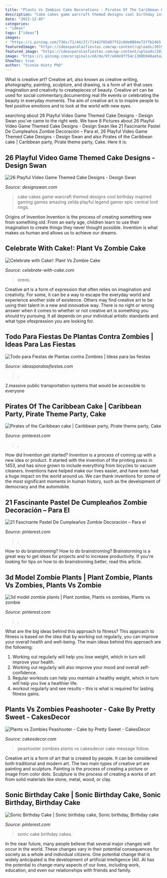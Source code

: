 ```yaml
---
title: "Plants Vs Zombies Cake Decorations - Pirates Of The Caribbean Cake"
description: "Cake cakes game warcraft themed designs cool birthday inspired gaming games amazing zelda playful legend gamer epic central lord rings"
date: "2022-12-05"
categories:
- "ideas"
tags: ["ideas"]
images:
- "https://i.pinimg.com/736x/71/44/2f/71442f65d87f52c0de0804e72ffb24b5.jpg"
featuredImage: "https://ideasparalasfiestas.com/wp-content/uploads/2019/01/dulceros-de-plantas-contra-zombies.jpg"
featured_image: "https://ideasparalasfiestas.com/wp-content/uploads/2019/01/dulceros-de-plantas-contra-zombies.jpg"
image: "https://i.pinimg.com/originals/e8/de/9f/e8de9f754c1308b948ae5a2d657b42aa.jpg"
ShowToc: true
author: "Vinnie Hintz PhD"
---
```



What is creative art?
Creative art, also known as creative writing, photography, painting, sculpture, and drawing, is a form of art that uses imagination and creativity to createpieces of beauty. Creative art can be used for social commentary,documenting real life events or celebrating the beauty in everyday moments. The aim of creative art is to inspire people to feel positive emotions and to look at the world with new eyes.

	

		
searching about 26 Playful Video Game Themed Cake Designs - Design Swan you've came to the right web. We have 8 Pictures about 26 Playful Video Game Themed Cake Designs - Design Swan like 21 Fascinante Pastel De Cumpleaños Zombie Decoración – Para el, 26 Playful Video Game Themed Cake Designs - Design Swan and also Pirates of the Caribbean cake | Caribbean party, Pirate theme party, Cake. Here it is:
		
    
## 26 Playful Video Game Themed Cake Designs - Design Swan

<img loading=lazy src="https://img.designswan.com/2014/11/gameCake/13.jpg" onerror="this.onerror=null;this.src='https://tse4.mm.bing.net/th?id=OIP.P07XTQqioLUrjyYf8znakwHaJ4&amp;pid=15.1';" alt="26 Playful Video Game Themed Cake Designs - Design Swan">

_Source: designswan.com_

>cake cakes game warcraft themed designs cool birthday inspired gaming games amazing zelda playful legend gamer epic central lord rings. 

	

Origins of Invention
Invention is the process of creating something new from something old. From an early age, children learn to use their imagination to create things they never thought possible. Invention is what makes us human and allows us to achieve our dreams.

    
## Celebrate With Cake!: Plant Vs Zombie Cake

<img loading=lazy src="https://4.bp.blogspot.com/-5XpYw5pXjuw/Tl2-XIA2JTI/AAAAAAAACoU/kWxyAq0uKSc/s1600/IMG_5678.jpg" onerror="this.onerror=null;this.src='https://tse3.mm.bing.net/th?id=OIP.5eV_pZlzu_fxO0iPh1fVnAHaLG&amp;pid=15.1';" alt="Celebrate with Cake!: Plant Vs Zombie Cake">

_Source: celebrate-with-cake.com_

>oreos. 

	

Creative art is a form of expression that often relies on imagination and creativity. For some, it can be a way to escape the everyday world and experience another side of existence. Others may find creative art to be using their talent in a new and innovative way. There is no right or wrong answer when it comes to whether or not creative art is something you should try pursuing. It all depends on your individual artistic standards and what type ofexpression you are looking for.

    
## Todo Para Fiestas De Plantas Contra Zombies | Ideas Para Las Fiestas

<img loading=lazy src="https://ideasparalasfiestas.com/wp-content/uploads/2019/01/dulceros-de-plantas-contra-zombies.jpg" onerror="this.onerror=null;this.src='https://tse3.mm.bing.net/th?id=OIP.yFPzO5dvRtFVd-T3y-PEEQHaJ4&amp;pid=15.1';" alt="Todo para Fiestas de Plantas contra Zombies | Ideas para las fiestas">

_Source: ideasparalasfiestas.com_

>. 

	

2.massive public transportation systems that would be accessible to everyone

    
## Pirates Of The Caribbean Cake | Caribbean Party, Pirate Theme Party, Cake

<img loading=lazy src="https://i.pinimg.com/originals/a5/dc/22/a5dc223c51057ab0237df15343c6af8a.jpg" onerror="this.onerror=null;this.src='https://tse2.mm.bing.net/th?id=OIP.FjQDTHbmXmMTK_UwanUeHAHaPO&amp;pid=15.1';" alt="Pirates of the Caribbean cake | Caribbean party, Pirate theme party, Cake">

_Source: pinterest.com_

>. 

	

How did Invention get started?
Invention is a process of coming up with a new idea or product. It started with the invention of the printing press in 1453, and has since grown to include everything from bicycles to vacuum cleaners. Inventions have helped make our lives easier, and have even had a huge impact on the world around us. We can thank inventions for some of the most significant moments in human history, such as the development of democracy and the automobile.

    
## 21 Fascinante Pastel De Cumpleaños Zombie Decoración – Para El

<img loading=lazy src="https://i.pinimg.com/736x/71/44/2f/71442f65d87f52c0de0804e72ffb24b5.jpg" onerror="this.onerror=null;this.src='https://tse3.mm.bing.net/th?id=OIP.DNeFxCyV7FG0zjuK9gJRiwHaLH&amp;pid=15.1';" alt="21 Fascinante Pastel De Cumpleaños Zombie Decoración – Para el">

_Source: pinterest.com_

>. 

	

How to do brainstroming?
How to do brainstroming? Brainstorming is a great way to get ideas for projects and to increase productivity. If you're looking for tips on how to do brainstroming better, read this article.

    
## 3d Model Zombie Plants | Plant Zombie, Plants Vs Zombies, Plants Vs Zombie

<img loading=lazy src="https://i.pinimg.com/originals/e8/de/9f/e8de9f754c1308b948ae5a2d657b42aa.jpg" onerror="this.onerror=null;this.src='https://tse4.mm.bing.net/th?id=OIP.y9hBiCkejO0wTxUxvzkw9AHaHa&amp;pid=15.1';" alt="3d model zombie plants | Plant zombie, Plants vs zombies, Plants vs zombie">

_Source: pinterest.com_

>. 

	

What are the big ideas behind this approach to fitness?
This approach to fitness is based on the idea that by working out regularly, you can improve your overall health and well-being. The main ideas behind this approach are the following: 
1) Working out regularly will help you lose weight, which in turn will improve your health. 
2) Working out regularly will also improve your mood and overall self-confidence. 
3) Regular workouts can help you maintain a healthy weight, which in turn will help you live a healthier life. 
4) workout regularly and see results – this is what is required for lasting fitness gains.

    
## Plants Vs Zombies Peashooter - Cake By Pretty Sweet - CakesDecor

<img loading=lazy src="https://pic.cakesdecor.com/m/msuawpf3ytqhblzqu5hc.jpg" onerror="this.onerror=null;this.src='https://tse4.mm.bing.net/th?id=OIP.a91PD0RyHmYFpAjrCcTc6wHaJ3&amp;pid=15.1';" alt="Plants vs Zombies Peashooter - Cake by Pretty Sweet - CakesDecor">

_Source: cakesdecor.com_

>peashooter zombies plants vs cakesdecor cake message follow. 

	

Creative art is a form of art that is created by people. It can be considered both traditional and modern art. The two main types of creative art are painting and sculpture. Painting is the process of creating a picture or image from color dots. Sculpture is the process of creating a works of art from solid materials like stone, metal, wood, or clay.

    
## Sonic Birthday Cake | Sonic Birthday Cake, Sonic Birthday, Birthday Cake

<img loading=lazy src="https://i.pinimg.com/originals/73/4f/9f/734f9f9b6bff75b8e949fef075b84c15.jpg" onerror="this.onerror=null;this.src='https://tse3.mm.bing.net/th?id=OIP.Cliwe_8BPxmGXFOoSsoZtAHaJ4&amp;pid=15.1';" alt="Sonic Birthday Cake | Sonic birthday cake, Sonic birthday, Birthday cake">

_Source: pinterest.com_

>sonic cake birthday cakes. 

	

In the near future, many people believe that several major changes will occur in the world. These changes vary in their potential consequences for society as a whole and individual citizens. One potential change that is widely anticipated is the development of artificial intelligence (AI). AI has the potential to change many aspects of our lives, including work, education, and even our relationships with friends and family.

